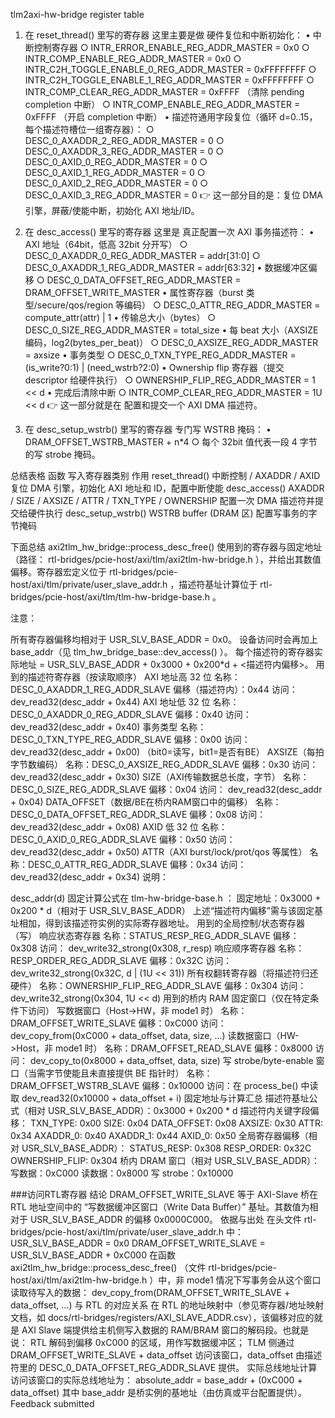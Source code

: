 tlm2axi-hw-bridge register table

1. 在 reset_thread() 里写的寄存器
这里主要是做 硬件复位和中断初始化：
    • 中断控制寄存器
        ○ INTR_ERROR_ENABLE_REG_ADDR_MASTER = 0x0
        ○ INTR_COMP_ENABLE_REG_ADDR_MASTER = 0x0
        ○ INTR_C2H_TOGGLE_ENABLE_0_REG_ADDR_MASTER = 0xFFFFFFFF
        ○ INTR_C2H_TOGGLE_ENABLE_1_REG_ADDR_MASTER = 0xFFFFFFFF
        ○ INTR_COMP_CLEAR_REG_ADDR_MASTER = 0xFFFF （清除 pending completion 中断）
        ○ INTR_COMP_ENABLE_REG_ADDR_MASTER = 0xFFFF （开启 completion 中断）
    • 描述符通用字段复位（循环 d=0..15，每个描述符槽位一组寄存器）：
        ○ DESC_0_AXADDR_2_REG_ADDR_MASTER = 0
        ○ DESC_0_AXADDR_3_REG_ADDR_MASTER = 0
        ○ DESC_0_AXID_0_REG_ADDR_MASTER = 0
        ○ DESC_0_AXID_1_REG_ADDR_MASTER = 0
        ○ DESC_0_AXID_2_REG_ADDR_MASTER = 0
        ○ DESC_0_AXID_3_REG_ADDR_MASTER = 0
👉 这一部分目的是：复位 DMA 引擎，屏蔽/使能中断，初始化 AXI 地址/ID。

2. 在 desc_access() 里写的寄存器
这里是 真正配置一次 AXI 事务描述符：
    • AXI 地址（64bit，低高 32bit 分开写）
        ○ DESC_0_AXADDR_0_REG_ADDR_MASTER = addr[31:0]
        ○ DESC_0_AXADDR_1_REG_ADDR_MASTER = addr[63:32]
    • 数据缓冲区偏移
        ○ DESC_0_DATA_OFFSET_REG_ADDR_MASTER = DRAM_OFFSET_WRITE_MASTER
    • 属性寄存器（burst 类型/secure/qos/region 等编码）
        ○ DESC_0_ATTR_REG_ADDR_MASTER = compute_attr(attr) | 1
    • 传输总大小（bytes）
        ○ DESC_0_SIZE_REG_ADDR_MASTER = total_size
    • 每 beat 大小（AXSIZE 编码，log2(bytes_per_beat)）
        ○ DESC_0_AXSIZE_REG_ADDR_MASTER = axsize
    • 事务类型
        ○ DESC_0_TXN_TYPE_REG_ADDR_MASTER = (is_write?0:1) | (need_wstrb?2:0)
    • Ownership flip 寄存器（提交 descriptor 给硬件执行）
        ○ OWNERSHIP_FLIP_REG_ADDR_MASTER = 1 << d
    • 完成后清除中断
        ○ INTR_COMP_CLEAR_REG_ADDR_MASTER = 1U << d
👉 这一部分就是在 配置和提交一个 AXI DMA 描述符。

3. 在 desc_setup_wstrb() 里写的寄存器
专门写 WSTRB 掩码：
    • DRAM_OFFSET_WSTRB_MASTER + n*4
        ○ 每个 32bit 值代表一段 4 字节的写 strobe 掩码。

总结表格
函数	写入寄存器类别	作用
reset_thread()	中断控制 / AXADDR / AXID	复位 DMA 引擎，初始化 AXI 地址和 ID，配置中断使能
desc_access()	AXADDR / SIZE / AXSIZE / ATTR / TXN_TYPE / OWNERSHIP	配置一次 DMA 描述符并提交给硬件执行
desc_setup_wstrb()	WSTRB buffer (DRAM 区)	配置写事务的字节掩码



下面总结 
axi2tlm_hw_bridge::process_desc_free()
 使用到的寄存器与固定地址（路径：
rtl-bridges/pcie-host/axi/tlm/axi2tlm-hw-bridge.h
），并给出其数值偏移。寄存器宏定义位于 
rtl-bridges/pcie-host/axi/tlm/private/user_slave_addr.h
，描述符基址计算位于 
rtl-bridges/pcie-host/axi/tlm/tlm-hw-bridge-base.h
。

注意：

所有寄存器偏移均相对于 USR_SLV_BASE_ADDR = 0x0。
设备访问时会再加上 base_addr（见 
tlm_hw_bridge_base::dev_access()
）。
每个描述符的寄存器实际地址 = USR_SLV_BASE_ADDR + 0x3000 + 0x200*d + <描述符内偏移>。
用到的描述符寄存器（按读取顺序）
AXI 地址高 32 位
名称：DESC_0_AXADDR_1_REG_ADDR_SLAVE
偏移（描述符内）：0x44
访问：
dev_read32(desc_addr + 0x44)
AXI 地址低 32 位
名称：DESC_0_AXADDR_0_REG_ADDR_SLAVE
偏移：0x40
访问：
dev_read32(desc_addr + 0x40)
事务类型
名称：DESC_0_TXN_TYPE_REG_ADDR_SLAVE
偏移：0x00
访问：
dev_read32(desc_addr + 0x00)
（bit0=读写，bit1=是否有BE）
AXSIZE（每拍字节数编码）
名称：DESC_0_AXSIZE_REG_ADDR_SLAVE
偏移：0x30
访问：
dev_read32(desc_addr + 0x30)
SIZE（AXI传输数据总长度，字节）
名称：DESC_0_SIZE_REG_ADDR_SLAVE
偏移：0x04
访问：
dev_read32(desc_addr + 0x04)
DATA_OFFSET（数据/BE在桥内RAM窗口中的偏移）
名称：DESC_0_DATA_OFFSET_REG_ADDR_SLAVE
偏移：0x08
访问：
dev_read32(desc_addr + 0x08)
AXID 低 32 位
名称：DESC_0_AXID_0_REG_ADDR_SLAVE
偏移：0x50
访问：
dev_read32(desc_addr + 0x50)
ATTR（AXI burst/lock/prot/qos 等属性）
名称：DESC_0_ATTR_REG_ADDR_SLAVE
偏移：0x34
访问：
dev_read32(desc_addr + 0x34)
说明：

desc_addr(d)
 固定计算公式在 
tlm-hw-bridge-base.h
：
固定地址：0x3000 + 0x200 * d（相对于 USR_SLV_BASE_ADDR）
上述“描述符内偏移”需与该固定基址相加，得到该描述符实例的实际寄存器地址。
用到的全局控制/状态寄存器（写）
响应状态寄存器
名称：STATUS_RESP_REG_ADDR_SLAVE
偏移：0x308
访问：
dev_write32_strong(0x308, r_resp)
响应顺序寄存器
名称：RESP_ORDER_REG_ADDR_SLAVE
偏移：0x32C
访问：
dev_write32_strong(0x32C, d | (1U << 31))
所有权翻转寄存器（将描述符归还硬件）
名称：OWNERSHIP_FLIP_REG_ADDR_SLAVE
偏移：0x304
访问：
dev_write32_strong(0x304, 1U << d)
用到的桥内 RAM 固定窗口（仅在特定条件下访问）
写数据窗口（Host->HW，非 mode1 时）
名称：DRAM_OFFSET_WRITE_SLAVE
偏移：0xC000
访问：
dev_copy_from(0xC000 + data_offset, data, size, ...)
读数据窗口（HW->Host，非 mode1 时）
名称：DRAM_OFFSET_READ_SLAVE
偏移：0x8000
访问：
dev_copy_to(0x8000 + data_offset, data, size)
写 strobe/byte-enable 窗口（当需字节使能且未直接提供 BE 指针时）
名称：DRAM_OFFSET_WSTRB_SLAVE
偏移：0x10000
访问：在 
process_be()
 中读取 
dev_read32(0x10000 + data_offset + i)
固定地址与计算汇总
描述符基址公式（相对 USR_SLV_BASE_ADDR）：0x3000 + 0x200 * d
描述符内关键字段偏移：
TXN_TYPE: 0x00
SIZE: 0x04
DATA_OFFSET: 0x08
AXSIZE: 0x30
ATTR: 0x34
AXADDR_0: 0x40
AXADDR_1: 0x44
AXID_0: 0x50
全局寄存器偏移（相对 USR_SLV_BASE_ADDR）：
STATUS_RESP: 0x308
RESP_ORDER: 0x32C
OWNERSHIP_FLIP: 0x304
桥内 DRAM 窗口（相对 USR_SLV_BASE_ADDR）：
写数据：0xC000
读数据：0x8000
写 strobe：0x10000



###访问RTL寄存器
结论
DRAM_OFFSET_WRITE_SLAVE 等于 AXI-Slave 桥在 RTL 地址空间中的 “写数据缓冲区窗口（Write Data Buffer）” 基址。其数值为相对于 USR_SLV_BASE_ADDR 的偏移 0x0000C000。
依据与出处
在头文件 
rtl-bridges/pcie-host/axi/tlm/private/user_slave_addr.h
 中：
USR_SLV_BASE_ADDR = 0x0
DRAM_OFFSET_WRITE_SLAVE = USR_SLV_BASE_ADDR + 0xC000
在函数 
axi2tlm_hw_bridge::process_desc_free()
（文件 
rtl-bridges/pcie-host/axi/tlm/axi2tlm-hw-bridge.h
）中，非 mode1 情况下写事务会从这个窗口读取待写入的数据：
dev_copy_from(DRAM_OFFSET_WRITE_SLAVE + data_offset, ...)
与 RTL 的对应关系
在 RTL 的地址映射中（参见寄存器/地址映射文档，如 docs/rtl-bridges/registers/AXI_SLAVE_ADDR.csv），该偏移对应的就是 AXI Slave 端提供给主机侧写入数据的 RAM/BRAM 窗口的解码段。也就是说：
RTL 解码到偏移 0xC000 的区域，用作写数据缓冲区；
TLM 侧通过 DRAM_OFFSET_WRITE_SLAVE + data_offset 访问该窗口，data_offset 由描述符里的 DESC_0_DATA_OFFSET_REG_ADDR_SLAVE 提供。
实际总线地址计算
访问该窗口的实际总线地址为：
absolute_addr = base_addr + (0xC000 + data_offset)
其中 base_addr 是桥实例的基地址（由仿真或平台配置提供）。
Feedback submitted

